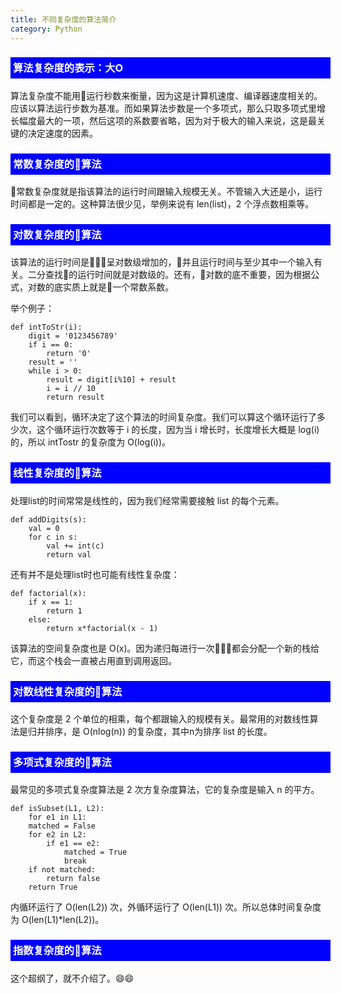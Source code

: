 ```yaml
---
title: 不同复杂度的算法简介
category: Python
---
```


### <div style="color:#FFFFFF;background-color:#0000FF;border-bottom:2px solid #0000FF;padding:4px;width:100%">算法复杂度的表示：大O</div>

算法复杂度不能用运行秒数来衡量，因为这是计算机速度、编译器速度相关的。应该以算法运行步数为基准。而如果算法步数是一个多项式，那么只取多项式里增长幅度最大的一项，然后这项的系数要省略，因为对于极大的输入来说，这是最关键的决定速度的因素。

### <div style="color:#FFFFFF;background-color:#0000FF;border-bottom:2px solid #0000FF;padding:4px;width:100%">常数复杂度的算法</div>

常数复杂度就是指该算法的运行时间跟输入规模无关。不管输入大还是小，运行时间都是一定的。这种算法很少见，举例来说有 len(list)，2 个浮点数相乘等。

### <div style="color:#FFFFFF;background-color:#0000FF;border-bottom:2px solid #0000FF;padding:4px;width:100%">对数复杂度的算法</div>

该算法的运行时间是呈对数级增加的，并且运行时间与至少其中一个输入有关。二分查找的运行时间就是对数级的。还有，对数的底不重要，因为根据公式，对数的底实质上就是一个常数系数。

举个例子：
```
def intToStr(i):
    digit = '0123456789'
    if i == 0:
        return '0'
    result = ''
    while i > 0:
        result = digit[i%10] + result
        i = i // 10
        return result
```
我们可以看到，循环决定了这个算法的时间复杂度。我们可以算这个循环运行了多少次，这个循环运行次数等于 i 的长度，因为当 i 增长时，长度增长大概是 log(i) 的，所以 intTostr 的复杂度为 O(log(i))。

### <div style="color:#FFFFFF;background-color:#0000FF;border-bottom:2px solid #0000FF;padding:4px;width:100%">线性复杂度的算法</div>

处理list的时间常常是线性的，因为我们经常需要接触 list 的每个元素。
```
def addDigits(s):
    val = 0
    for c in s:
        val += int(c)
        return val
```
还有并不是处理list时也可能有线性复杂度：
```
def factorial(x):
    if x == 1:
        return 1
    else:
        return x*factorial(x - 1)
```
该算法的空间复杂度也是 O(x)。因为递归每进行一次都会分配一个新的栈给它，而这个栈会一直被占用直到调用返回。

### <div style="color:#FFFFFF;background-color:#0000FF;border-bottom:2px solid #0000FF;padding:4px;width:100%">对数线性复杂度的算法</div>

这个复杂度是 2 个单位的相乘，每个都跟输入的规模有关。最常用的对数线性算法是归并排序，是 O(nlog(n)) 的复杂度，其中n为排序 list 的长度。

### <div style="color:#FFFFFF;background-color:#0000FF;border-bottom:2px solid #0000FF;padding:4px;width:100%">多项式复杂度的算法</div>

最常见的多项式复杂度算法是 2 次方复杂度算法，它的复杂度是输入 n 的平方。
```
def isSubset(L1, L2):
    for e1 in L1:
    matched = False
    for e2 in L2:
        if e1 == e2:
            matched = True
            break
    if not matched:
        return false
    return True
```
内循环运行了 O(len(L2)) 次，外循环运行了 O(len(L1)) 次。所以总体时间复杂度为 O(len(L1)*len(L2))。

### <div style="color:#FFFFFF;background-color:#0000FF;border-bottom:2px solid #0000FF;padding:4px;width:100%">指数复杂度的算法</div>

这个超纲了，就不介绍了。:smile::smile: